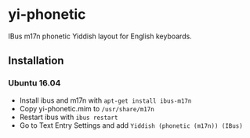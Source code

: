 # yi-phonetic

IBus m17n phonetic Yiddish layout for English keyboards.

## Installation

### Ubuntu 16.04

* Install ibus and m17n with `apt-get install ibus-m17n`
* Copy yi-phonetic.mim to `/usr/share/m17n`
* Restart ibus with `ibus restart`
* Go to Text Entry Settings and add `Yiddish (phonetic (m17n)) (IBus)`
